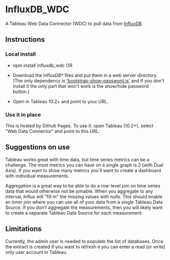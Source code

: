 # InfluxDB_WDC
A Tableau Web Data Connector (WDC) to pull data from [InfluxDB](https://github.com/influxdata/influxdb)

## Instructions

### Local install
* npm install influxdb_wdc
  OR
* Download the InfluxDB* files and put them in a web server directory.  (The only dependency is ['bootstrap-show-password.js'](https://raw.githubusercontent.com/wenzhixin/bootstrap-show-password/master/bootstrap-show-password.js) and if you don't install it the only part that won't work is the show/hide password button.)

* Open in Tableau 10.2+ and point to your URL.

### Use it in place

This is hosted by Github Pages.  To use it, open Tableau (10.2+), select "Web Data Connector" and point to this URL:


## Suggestions on use
Tableau works great with time data, but time series metrics can be a challenge.  The most metrics you can have on a single graph is 2 (with Dual Axis).  If you want to show many metrics you'll want to create a dashboard with individual measurements.

Aggregation is a great way to be able to do a row-level join on time series data that would otherwise not be joinable.  When you aggregate to any interval, Influx will "fill in" the missing values with nulls.  This should enable an inner join where you can use all of your data from a single Tableau Data Source.  If you don't aggregate the measurements, then you will likely want to create a separate Tableau Data Source for each measurement.

## Limitations

Currently, the admin user is needed to populate the list of databases.  Once the extract is created if you want to refresh it you can enter a read (or write) only user account in Tableau.
